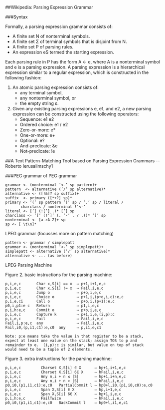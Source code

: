 ##Wikipedia: Parsing Expression Grammar

###Syntax

Formally, a parsing expression grammar consists of:
- A finite set N of nonterminal symbols.
- A finite set Σ of terminal symbols that is disjoint from N.
- A finite set P of parsing rules.
- An expression eS termed the starting expression.

Each parsing rule in P has the form A ← e, where A is a nonterminal symbol and e is a parsing expression. A parsing expression is a hierarchical expression similar to a regular expression, which is constructed in the following fashion:
1.  An atomic parsing expression consists of:
	- any terminal symbol,
	- any nonterminal symbol, or
	- the empty string ε.
2.  Given any existing parsing expressions e, e1, and e2, a new parsing expression can be constructed using the following operators:
	- Sequence: e1 e2
	- Ordered choice: e1 / e2
	- Zero-or-more: e*
	- One-or-more: e+
	- Optional: e?
	- And-predicate: &e
	- Not-predicate: !e



##A Text Pattern-Matching Tool based on Parsing Expression Grammars --Roberto Ierusalimschy1

###PEG grammar of PEG grammar

	grammar <- (nonterminal ’<-’ sp pattern)+
	pattern	 <- alternative (’/’ sp alternative)*
	alternative <- ([!&]? sp suffix)+
	suffix 	<- primary ([*+?] sp)*
	primary	<- ’(’ sp pattern ’)’ sp / ’.’ sp / literal /
		   charclass / nonterminal !’<-’
	literal	<- [’] (![’] .)* [’] sp
	charclass <- ’[’ (!’]’ (. ’-’ . / .))* ’]’ sp
	nonterminal <- [a-zA-Z]+ sp
	sp <- [ \t\n]*


LPEG grammar (focusses more on pattern matching)

	pattern <- grammar / simplepatt
	grammar <- (nonterminal ’<-’ sp simplepatt)+
	simplepatt <- alternative (’/’ sp alternative)*
	alternative <- ... (as before)

LPEG Parsing Machine

Figure 2. basic instructions for the parsing machine:

	p,i,e,c       Char x,S[i] == x  ⇒ p+1,i+1,e,c
	p,i,e,c       Char x,S[i] != x  ⇒ Fail,i,e,c
	p,i,e,c       Jump o            ⇒ p+o,i,e,c
	p,i,e,c       Choice o          ⇒ p+1,i,(p+o,i,c):e,c
	p,i,e,ci      Call o            ⇒ p+o,i,(p+1):e,c
	p0,i,p1:e c   Return            ⇒ p1,i,e,c
	p,i,h:e,c     Commit o          ⇒ p+o,i,e,c
	p,i,e,c       Capture k         ⇒ p+1,i,e,(i,p):c
	p,i,e,c       Fail              ⇒ Fail,i,e,c
	Fail,i,p:e,c  any               ⇒ Fail,i,e,c
	Fail,i0,(p,i1,c1):e,c0  any     ⇒ p,i1,e,c1

	Note: p:e means take the value in that register to be a stack,
	expect at least one value on the stack; assign TOS to p and
	remainder to e.  (i,p):c is similar, but value on top of stack
	would need to be a tuple of 2 elements.


Figure 3. extra instructions for the parsing machine:

	p,i,e,c 		Charset X,S[i] ∈ X 		⇒ hp+1,i+1,e,c
	p,i,e,c 		Charset X,S[i] 6∈ X 	⇒ hFail,i,e,c
	p,i,e,c 		Any n,i + n ≤ |S| 		⇒ hp+1,i+n,e,c
	p,i,e,c 		Any n,i + n > |S| 		⇒ hFail,i,e,c
	p0,i0,(p1,i1,c1):e,c0 	PartialCommit l ⇒ hp0+l,i0,(p1,i0,c0):e,c0
	p,i,e,c 		Span X,S[i] ∈ X 		⇒ hp,i+1,e,c
	p,i,e,c 		Span X,S[i] 6∈ X 		⇒ hp+1,i,e,c
	p,i,h:e,c 		FailTwice 				⇒ hFail,i,e,c
	p0,i0,(p1,i1,c1):e,c0 	BackCommit l 	⇒ hp0+l,i1,e,c1




